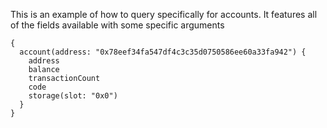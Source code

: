 This is an example of how to query specifically for accounts. It features all of the fields
available with some specific arguments

```grapql
{
  account(address: "0x78eef34fa547df4c3c35d0750586ee60a33fa942") {
    address
    balance
    transactionCount
    code
    storage(slot: "0x0")
  }
}
```
